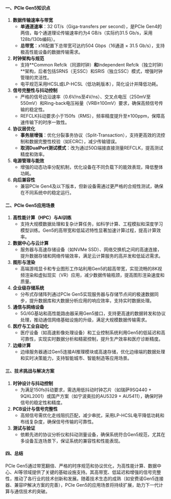 #### 一、PCIe Gen5知识点

1. **数据传输速率与带宽**
    - **单通道速率**：32 GT/s（Giga-transfers per second），是PCIe Gen4的两倍，每个通道理论传输速率约为4 GB/s（实际约31.5 Gb/s，采用128b/130b编码）。
    - **总带宽**：x16配置下总带宽可达约504 Gbps（16通道 × 31.5 Gb/s），支持极高性能设备的数据传输需求。
2. **时钟架构与规范**
    - 支持**Common Refclk（同源时钟）**和**Independent Refclk（独立时钟）**架构，后者包括SRNS（无SSC）和SRIS（独立SSC）模式，增强时钟管理的灵活性。
    - 电平规范采用HCSL或LP-HCSL（低功耗版本），简化设计并降低功耗。
3. **信号完整性与抖动控制**
    - 严格的信号边沿速率（0.6V/ns至4V/ns）、交叉点电压（250mV至550mV）和Ring-back电压裕量（VRB≥100mV）要求，确保高频信号传输的稳定性。
    - REFCLK抖动要求小于150fs（RMS），频率精度提升至±100ppm，保障高速传输下的时序一致性。
4. **协议层优化**
    - **事务层增强**：优化分裂事务协议（Split-Transaction），支持更高效的流控制和数据完整性校验（如ECRC），减少传输错误。
    - **取消DualPort测试模式**：改为通过50Ω端接直接测量REFCLK，提高测试精度和效率。
5. **电源管理与能效**
    - 增强的动态功率分配机制，优化设备在不同负载下的能效表现，降低整体功耗。
6. **向后兼容性**
    - 兼容PCIe Gen4及以下版本，但新设备需通过更严格的合规性测试，确保在不同系统中的稳定运行。

#### 二、PCIe Gen5应用场景

1. **高性能计算（HPC）与AI训练**
    - 支持大规模数据处理和复杂计算任务，如科学计算、工程模拟和深度学习模型训练。Gen5的高带宽和低延迟特性显著加速计算过程，提高计算效率。
2. **数据中心与云计算**
    - 服务器与高速存储设备（如NVMe SSD）、网络交换机之间的高速连接，提升数据存储和网络传输效率，满足云计算服务的高并发和低延迟需求。
3. **图形与渲染**
    - 高端游戏显卡和专业图形工作站利用Gen5的超高带宽，实现流畅的8K视频渲染和虚拟现实（VR）应用，减少数据传输瓶颈，提高图形渲染速度和质量。
4. **企业级存储系统**
    - 分布式存储阵列通过PCIe Gen5实现服务器与存储节点间的极速数据同步，提升数据库和大数据分析应用的响应效率，支持实时数据处理。
5. **通信与网络设备**
    - 5G/6G基站和高性能路由器采用Gen5接口，支持更高速的数据转发和协议处理，推动通信网络基础设施的升级，满足大规模数据传输需求。
6. **医疗与工业自动化**
    - 医疗设备（如高速影像处理设备）和工业控制系统利用Gen5的低延迟和高可靠性，实现实时数据分析和精密控制，提升生产效率和医疗诊断精度。
7. **边缘计算**
    - 边缘服务器通过Gen5连接AI推理模块或高速存储，优化边缘端的数据处理和实时决策能力，支持智能城市、智能制造等应用场景。

#### 三、技术挑战与解决方案

1. **时钟设计与抖动控制**
    - 为满足150fs抖动要求，需选用低抖动时钟芯片（如瑞萨9SQ440 + 9QXL2001）或国产方案（如宁波奥拉的AU5329 + AU5411），确保时钟信号的稳定性和精度。
2. **PCB设计与信号完整性**
    - 高频信号需优化走线阻抗匹配，减少串扰，采用LP-HCSL电平降低功耗和布线复杂度，确保信号传输的可靠性。
3. **测试与验证**
    - 依赖先进的协议分析仪和抖动测量设备，确保系统符合Gen5规范，尤其在多设备互连场景下，保证系统的兼容性和性能表现。

#### 四、总结

PCIe Gen5通过带宽翻倍、严格的时序规范和协议优化，为高性能计算、数据中心、AI等领域提供了关键的基础设施支持。其高带宽、低延迟和增强的信号完整性，推动了各行业的技术创新和发展。随着技术生态的成熟（如安费诺Gen5连接器、兼容IP解决方案的完善），PCIe Gen5的应用场景将持续扩展，助力下一代计算与通信技术的突破。



